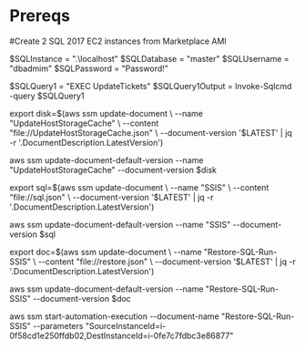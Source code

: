# Prereqs
#Create 2 SQL 2017 EC2 instances from Marketplace AMI

$SQLInstance = ".\localhost"
$SQLDatabase = "master"
$SQLUsername = "dbadmim"
$SQLPassword = "Password!" 

$SQLQuery1 = "EXEC UpdateTickets"
$SQLQuery1Output = Invoke-Sqlcmd -query $SQLQuery1 

export disk=$(aws ssm update-document \
    --name "UpdateHostStorageCache" \
    --content "file://UpdateHostStorageCache.json" \
    --document-version '$LATEST' | jq -r '.DocumentDescription.LatestVersion')

aws ssm update-document-default-version --name "UpdateHostStorageCache" --document-version $disk


export sql=$(aws ssm update-document \
    --name "SSIS" \
    --content "file://sql.json" \
    --document-version '$LATEST' | jq -r '.DocumentDescription.LatestVersion')

aws ssm update-document-default-version --name "SSIS" --document-version $sql


export doc=$(aws ssm update-document \
    --name "Restore-SQL-Run-SSIS" \
    --content "file://restore.json" \
    --document-version '$LATEST' | jq -r '.DocumentDescription.LatestVersion')

aws ssm update-document-default-version --name "Restore-SQL-Run-SSIS" --document-version $doc

aws ssm start-automation-execution --document-name "Restore-SQL-Run-SSIS" --parameters "SourceInstanceId=i-0f58cd1e250ffdb02,DestInstanceId=i-0fe7c7fdbc3e86877"